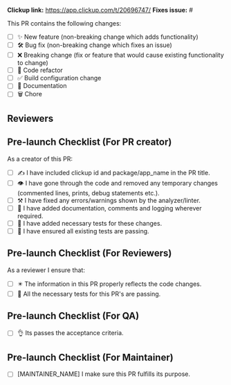 <!-- Please refer to this [guide](https://github.com/sagar-deriv/flutter_git_demo/blob/main/GIT_RULES.md#pr-rules) for any confusion while creating the PR -->

**Clickup link:** https://app.clickup.com/t/20696747/<!-- Ticket id here, Remove this line if this PR is not for a task -->
**Fixes issue:** #<!-- Issue number here, Remove this line if this PR isn't related to any issue -->

This PR contains the following changes:

<!-- Provide a description or list of changes -->

- [ ] ✨ New feature (non-breaking change which adds functionality)
- [ ] 🛠️ Bug fix (non-breaking change which fixes an issue)
- [ ] ❌ Breaking change (fix or feature that would cause existing functionality to change)
- [ ] 🧹 Code refactor
- [ ] ✅ Build configuration change
- [ ] 📝 Documentation
- [ ] 🗑️ Chore

## Reviewers

<!-- Tag the reviewers of this PR -->

## Pre-launch Checklist (For PR creator)

As a creator of this PR:

<!-- Put an `x` in all the boxes that apply ([x]) -->

- [ ] ✍️ I have included clickup id and package/app_name in the PR title. <!-- Find the guide [here](https://github.com/sagar-deriv/flutter_git_demo/blob/main/GIT_RULES.md#pr-rules) -->
- [ ] 👁️ I have gone through the code and removed any temporary changes (commented lines, prints, debug statements etc.).
- [ ] ⚒️ I have fixed any errors/warnings shown by the analyzer/linter.
- [ ] 📝 I have added documentation, comments and logging wherever required.
- [ ] 🧪 I have added necessary tests for these changes.
- [ ] 🔎 I have ensured all existing tests are passing.

## Pre-launch Checklist (For Reviewers)

As a reviewer I ensure that:

- [ ] ✴️ The information in this PR properly reflects the code changes.
- [ ] 🧪 All the necessary tests for this PR's are passing.

## Pre-launch Checklist (For QA)

- [ ] 👌 Its passes the acceptance criteria.

## Pre-launch Checklist (For Maintainer)

- [ ] [MAINTAINER_NAME] I make sure this PR fulfills its purpose.
